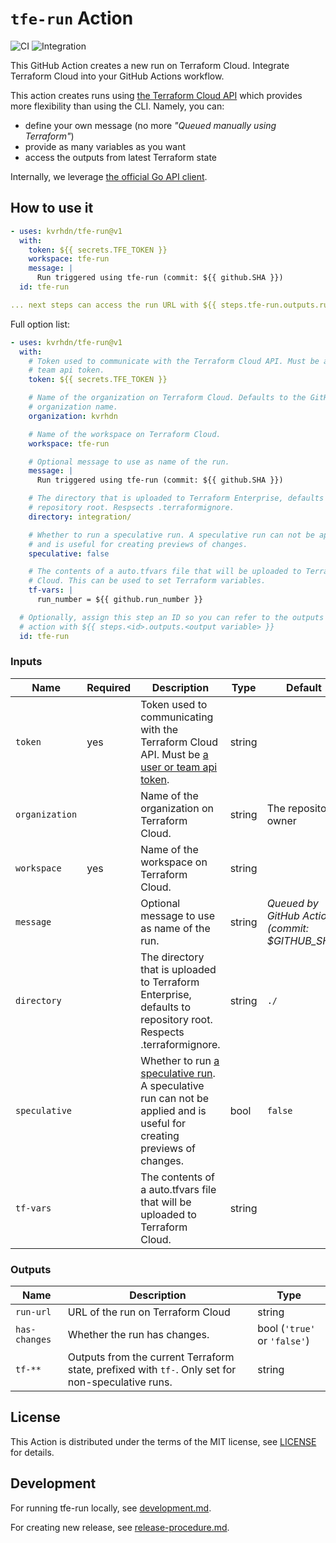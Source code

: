 # `tfe-run` Action

![CI](https://github.com/kvrhdn/tfe-run/workflows/CI/badge.svg)
![Integration](https://github.com/kvrhdn/tfe-run/workflows/Integration/badge.svg)

This GitHub Action creates a new run on Terraform Cloud. Integrate Terraform Cloud into your GitHub Actions workflow.

This action creates runs using [the Terraform Cloud API][tfe-api] which provides more flexibility than using the CLI. Namely, you can:
- define your own message (no more _"Queued manually using Terraform"_)
- provide as many variables as you want
- access the outputs from latest Terraform state

Internally, we leverage [the official Go API client][go-tfe].

[tfe-api]: https://www.terraform.io/docs/cloud/run/api.html
[go-tfe]: https://github.com/hashicorp/go-tfe/

## How to use it

```yaml
- uses: kvrhdn/tfe-run@v1
  with:
    token: ${{ secrets.TFE_TOKEN }}
    workspace: tfe-run
    message: |
      Run triggered using tfe-run (commit: ${{ github.SHA }})
  id: tfe-run

... next steps can access the run URL with ${{ steps.tfe-run.outputs.run-url }}
```

Full option list:

```yaml
- uses: kvrhdn/tfe-run@v1
  with:
    # Token used to communicate with the Terraform Cloud API. Must be a user or
    # team api token.
    token: ${{ secrets.TFE_TOKEN }}

    # Name of the organization on Terraform Cloud. Defaults to the GitHub
    # organization name.
    organization: kvrhdn

    # Name of the workspace on Terraform Cloud.
    workspace: tfe-run

    # Optional message to use as name of the run.
    message: |
      Run triggered using tfe-run (commit: ${{ github.SHA }})

    # The directory that is uploaded to Terraform Enterprise, defaults to the
    # repository root. Respsects .terraformignore.
    directory: integration/

    # Whether to run a speculative run. A speculative run can not be applied
    # and is useful for creating previews of changes.
    speculative: false

    # The contents of a auto.tfvars file that will be uploaded to Terraform
    # Cloud. This can be used to set Terraform variables.
    tf-vars: |
      run_number = ${{ github.run_number }}

  # Optionally, assign this step an ID so you can refer to the outputs from the
  # action with ${{ steps.<id>.outputs.<output variable> }}
  id: tfe-run
```

### Inputs

Name           | Required | Description                                                                                                     | Type   | Default
---------------|----------|-----------------------------------------------------------------------------------------------------------------|--------|--------
`token`        | yes      | Token used to communicating with the Terraform Cloud API. Must be [a user or team api token][tfe-tokens].       | string | 
`organization` |          | Name of the organization on Terraform Cloud.                                                                    | string | The repository owner
`workspace`    | yes      | Name of the workspace on Terraform Cloud.                                                                       | string |
`message`      |          | Optional message to use as name of the run.                                                                     | string | _Queued by GitHub Actions (commit: $GITHUB_SHA)_
`directory`    |          | The directory that is uploaded to Terraform Enterprise, defaults to repository root. Respects .terraformignore. | string | `./`
`speculative`  |          | Whether to run [a speculative run][tfe-speculative-run]. A speculative run can not be applied and is useful for creating previews of changes. | bool   | `false`
`tf-vars`      |          | The contents of a auto.tfvars file that will be uploaded to Terraform Cloud.                                    | string |

[tfe-tokens]: https://www.terraform.io/docs/cloud/users-teams-organizations/api-tokens.html
[tfe-speculative-run]: https://www.terraform.io/docs/cloud/run/index.html#speculative-plans

### Outputs

Name          | Description                                                                                       | Type
--------------|---------------------------------------------------------------------------------------------------|-----
`run-url`     | URL of the run on Terraform Cloud                                                                 | string
`has-changes` | Whether the run has changes.                                                                      | bool (`'true'` or `'false'`)
`tf-**`       | Outputs from the current Terraform state, prefixed with `tf-`. Only set for non-speculative runs. | string

## License

This Action is distributed under the terms of the MIT license, see [LICENSE](./LICENSE) for details.

## Development

For running tfe-run locally, see [development.md](./doc/development.md).

For creating new release, see [release-procedure.md](./doc/release-procedure.md).
